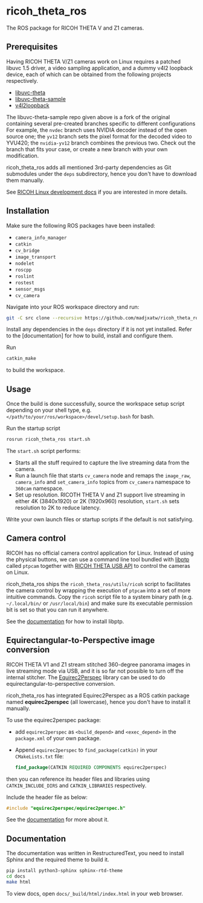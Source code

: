 # ricoh_theta_ros

The ROS package for RICOH THETA V and Z1 cameras.

## Prerequisites

Having RICOH THETA V/Z1 cameras work on Linux requires a patched libuvc 1.5
driver, a video sampling application, and a dummy v4l2 loopback device, each of
which can be obtained from the following projects respectively.

- [libuvc-theta](https://github.com/ricohapi/libuvc-theta)
- [libuvc-theta-sample](https://github.com/madjxatw/libuvc-theta-sample.git)
- [v4l2loopback](https://github.com/umlaeute/v4l2loopback)

The libuvc-theta-sample repo given above is a fork of the original containing
several pre-created branches specific to different configurations For example,
the `nvdec` branch uses NVIDIA decoder instead of the open source one; the
`yv12` branch sets the pixel format for the decoded video to YVU420; the
`nvidia-yv12` branch combines the previous two. Check out the branch that
fits your case, or create a new branch with your own modification.

ricoh_theta_ros adds all mentioned 3rd-party dependencies as Git submodules
under the `deps` subdirectory, hence you don't have to download them
manually.

See [RICOH Linux development docs](https://codetricity.github.io/theta-linux/)
if you are interested in more details.

## Installation

Make sure the following ROS packages have been installed:

- `camera_info_manager`
- `catkin`
- `cv_bridge`
- `image_transport`
- `nodelet`
- `roscpp`
- `roslint`
- `rostest`
- `sensor_msgs`
- `cv_camera`

Navigate into your ROS workspace directory and run:

```sh
git -C src clone --recursive https://github.com/madjxatw/ricoh_theta_ros.git
```

Install any dependencies in the `deps` directory if it is not yet installed.
Refer to the [documentation] for how to build, install and configure them.

Run

```sh
catkin_make
```

to build the workspace.

## Usage

Once the build is done successfully, source the workspace setup script depending
on your shell type, e.g. `</path/to/your/ros/workspace>/devel/setup.bash` for
bash.

Run the startup script

```sh
rosrun ricoh_theta_ros start.sh
```

The `start.sh` script performs:

- Starts all the stuff required to capture the live streaming data from the
  camera.
- Run a launch file that starts `cv_camera` node and remaps the `image_raw`,
  `camera_info` and `set_camera_info` topics from `cv_camera` namespace to
  `360cam` namespace.
- Set up resolution. RICOTH THETA V and Z1 support live streaming in either 4K
  (3840x1920) or 2K (1920x960) resolution, `start.sh` sets resolution to 2K to
  reduce latency.

Write your own launch files or startup scripts if the default is not satisfying.

## Camera control

RICOH has no official camera control application for Linux. Instead of using the
physical buttons, we can use a command line tool bundled with
[libptp](http://libptp.sourceforge.net/) called `ptpcam` together with [RICOH
THETA USB API](https://api.ricoh/docs/theta-usb-api/) to control the cameras on
Linux.

ricoh_theta_ros ships the `ricoh_theta_ros/utils/ricoh` script to facilitates
the camera control by wrapping the execution of `ptpcam` into a set of more
intuitive commands. Copy the `ricoh` script file to a system binary path (e.g.
`~/.local/bin/` or `/usr/local/bin`) and make sure its executable permission bit
is set so that you can run it anywhere.

See the [documentation](#documentation) for how to install libptp.

## Equirectangular-to-Perspective image conversion

RICOH THETA V1 and Z1 stream stitched 360-degree panorama images in live
streaming mode via USB, and it is so far not possible to turn off the internal
stitcher. The [Equirec2Perspec](https://github.com/madjxatw/Equirec2Perspec)
library can be used to do equirectangular-to-perspective conversion.

ricoh_theta_ros has integrated Equirec2Perspec as a ROS catkin package named
**equirec2perspec** (all lowercase), hence you don't have to install it
manually.

To use the equirec2perspec package:

- add `equirec2perspec` as `<build_depend>` and `<exec_depend>` in the
  `package.xml` of your own package.
- Append `equirec2perspec` to `find_package(catkin)` in your `CMakeLists.txt`
  file:

  ```cmake
  find_package(CATKIN REQUIRED COMPONENTS equirec2perspec)
  ```

then you can reference its header files and libraries using
`CATKIN_INCLUDE_DIRS` and `CATKIN_LIBRARIES` respectively.

Include the header file as below:

```c++
#include "equirec2perspec/equirec2perspec.h"
```

See the [documentation](#documentation) for more about it.

## Documentation

The documentation was written in RestructuredText, you need to install Sphinx
and the required theme to build it.

```sh
pip install python3-sphinx sphinx-rtd-theme
cd docs
make html
```

To view docs, open `docs/_build/html/index.html` in your web browser.
